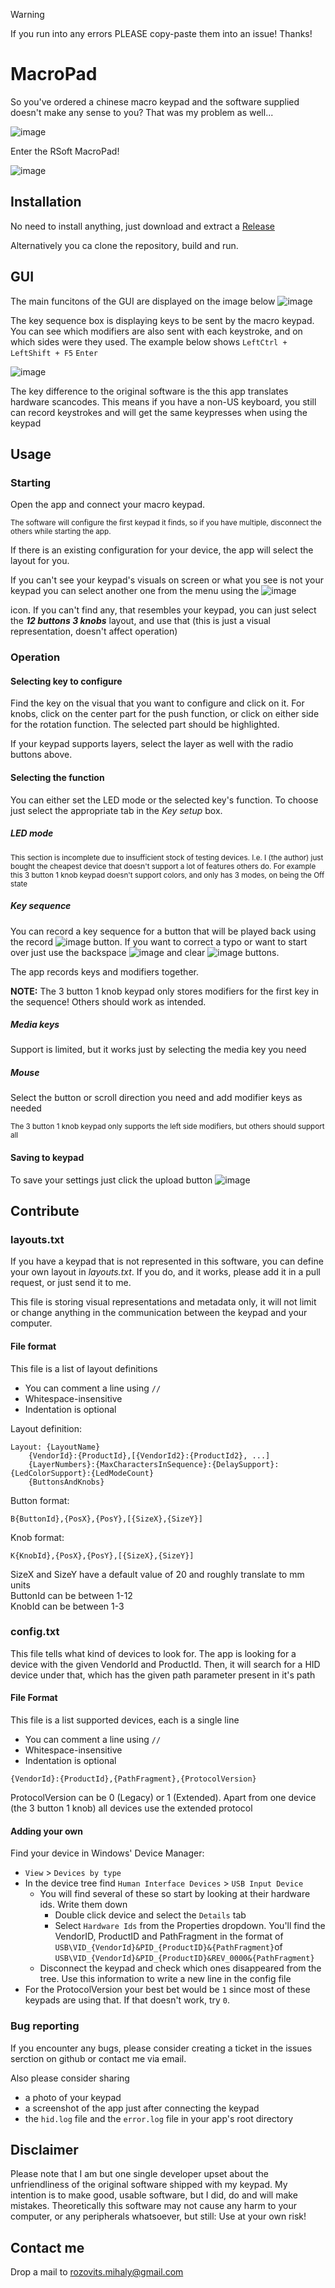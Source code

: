 > [!WARNING]
> If you run into any errors PLEASE copy-paste them into an issue! Thanks!

# MacroPad
So you've ordered a chinese macro keypad and the software supplied doesn't make any sense to you? That was my problem as well...

![image](https://github.com/rOzzy1987/MacroPad/assets/617600/adf5b698-9ba4-4060-ade0-1fb078cac21c)

Enter the RSoft MacroPad!

![image](https://github.com/rOzzy1987/MacroPad/assets/617600/5fd74dc1-b420-4388-be8b-f427a05bedca)


## Installation
No need to install anything, just download and extract a [Release](https://github.com/rOzzy1987/MacroPad/releases)

Alternatively you ca clone the repository, build and run.

## GUI
The main funcitons of the GUI are displayed on the image below
![image](https://github.com/rOzzy1987/MacroPad/assets/617600/857b150b-291a-419f-82b2-e10fad5ed53f)

The key sequence box is displaying keys to be sent by the macro keypad. You can see which modifiers are also sent with each keystroke, and on which sides were they used.
The example below shows `LeftCtrl + LeftShift + F5` `Enter`

![image](https://github.com/rOzzy1987/MacroPad/assets/617600/0e21d542-9a4e-44ef-bc9b-868b0bf810ac)

The key difference to the original software is the this app translates hardware scancodes. This means if you have a non-US keyboard, you still can record keystrokes and will get the same keypresses when using the keypad 

## Usage
### Starting
Open the app and connect your macro keypad.
 
<sub>The software will configure the first keypad it finds, so if you have multiple, disconnect the others while starting the app.</sub>

If there is an existing configuration for your device, the app will select the layout for you. 

If you can't see your keypad's visuals on screen or what you see is not your keypad you can select another one from the menu using the ![image](https://github.com/rOzzy1987/MacroPad/assets/617600/d5ec2fd0-3729-40ef-aad6-aa7030fdadf3)

 icon. If you can't find any, that resembles your keypad, you can just select the _***12 buttons 3 knobs***_ layout, and use that (this is just a visual representation, doesn't affect operation)


### Operation
#### Selecting key to configure
Find the key on the visual that you want to configure and click on it. For knobs, click on the center part for the push function, or click on either side for the rotation function. The selected part should be highlighted.

If your keypad supports layers, select the layer as well with the radio buttons above.

#### Selecting the function
You can either set the LED mode or the selected key's function. To choose just select the appropriate tab in the _Key setup_ box.

##### LED mode
<sub>This section is incomplete due to insufficient stock of testing devices. I.e. I (the author) just bought the cheapest device that doesn't support a lot of features others do. For example this 3 button 1 knob keypad doesn't support colors, and only has 3 modes, on being the Off state</sub>

##### Key sequence
You can record a key sequence for a button that will be played back using the record ![image](https://github.com/rOzzy1987/MacroPad/assets/617600/f605970c-4aa9-4aeb-84aa-b4ff88b8f164) button. If you want to correct a typo or want to start over just use the backspace
![image](https://github.com/rOzzy1987/MacroPad/assets/617600/7e396ae4-1db1-4bfc-a4b5-d19c1af4af29) and clear ![image](https://github.com/rOzzy1987/MacroPad/assets/617600/2ec5a021-479d-4a49-a881-7573ca38bbb8) buttons.

The app records keys and modifiers together.

**NOTE:**
The 3 button 1 knob keypad only stores modifiers for the first key in the sequence! Others should work as intended.

##### Media keys
Support is limited, but it works just by selecting the media key you need

##### Mouse
Select the button or scroll direction you need and add modifier keys as needed

<sub>The 3 button 1 knob keypad only supports the left side modifiers, but others should support all</sub>

#### Saving to keypad
To save your settings just click the upload button  ![image](https://github.com/rOzzy1987/MacroPad/assets/617600/79128933-1b53-419a-a90d-3a04515bce8c)

## Contribute
### layouts.txt
If you have a keypad that is not represented in this software, you can define your own layout in _layouts.txt_. If you do, and it works, please add it in a pull request, or just send it to me.

This file is storing visual representations and metadata only, it will not limit or change anything in the communication between the keypad and your computer.

#### File format
This file is a list of layout definitions
- You can comment a line using `//`
- Whitespace-insensitive
- Indentation is optional

Layout definition:
```
Layout: {LayoutName}
	{VendorId}:{ProductId},[{VendorId2}:{ProductId2}, ...]
	{LayerNumbers}:{MaxCharactersInSequence}:{DelaySupport}:{LedColorSupport}:{LedModeCount}
	{ButtonsAndKnobs}	
```

Button format:
```
B{ButtonId},{PosX},{PosY},[{SizeX},{SizeY}]
```

Knob format:
```
K{KnobId},{PosX},{PosY},[{SizeX},{SizeY}]
```

SizeX and SizeY have a default value of 20 and roughly translate to mm units  
ButtonId can be between 1-12  
KnobId can be between 1-3

### config.txt
This file tells what kind of devices to look for. The app is looking for a device with the given VendorId and ProductId. Then, it will search for a HID device under that, which has the given path parameter present in it's path


#### File Format

This file is a list supported devices, each is a single line
- You can comment a line using `//`
- Whitespace-insensitive
- Indentation is optional
```
{VendorId}:{ProductId},{PathFragment},{ProtocolVersion}
```

ProtocolVersion can be 0 (Legacy) or 1 (Extended). Apart from one device (the 3 button 1 knob) all devices use the extended protocol

#### Adding your own
Find your device in Windows' Device Manager:
- `View` > `Devices by type`
- In the device tree find `Human Interface Devices` > `USB Input Device` 
  - You will find several of these so start by looking at their hardware ids. Write them down 
    - Double click device and select the `Details` tab
    - Select `Hardware Ids` from the Properties dropdown. You'll find the VendorID, ProductID and PathFragment in the format of `USB\VID_{VendorId}&PID_{ProductID}&{PathFragment}`of `USB\VID_{VendorId}&PID_{ProductID}&REV_0000&{PathFragment}`
  - Disconnect the keypad and check which ones disappeared from the tree. Use this information to write a new line in the config file
- For the ProtocolVersion your best bet would be `1` since most of these keypads are using that. If that doesn't work, try `0`.

### Bug reporting
If you encounter any bugs, please consider creating a ticket in the issues serction on github or contact me via email.

Also please consider sharing 
- a photo of your keypad
- a screenshot of the app just after connecting the keypad
- the `hid.log` file and the `error.log` file in your app's root directory

## Disclaimer
Please note that I am but one single developer upset about the unfriendliness of the original software shipped with my keypad. My intention is to make good, usable software, but I did, do and will make mistakes. Theoretically this software may not cause any harm to your computer, or any peripherals whatsoever, but still: Use at your own risk!

## Contact me
Drop a mail to rozovits.mihaly@gmail.com
